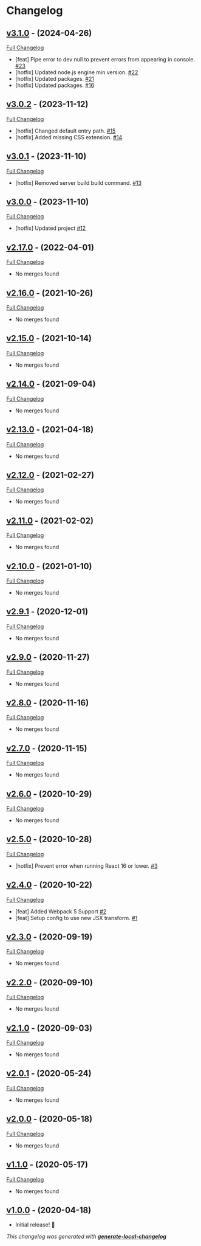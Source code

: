 # Changelog

## [v3.1.0](https://github.com/neogeek/custom-webpack-cli/tree/v3.1.0) - (2024-04-26)

[Full Changelog](https://github.com/neogeek/custom-webpack-cli/compare/v3.0.2...v3.1.0)

- [feat] Pipe error to dev null to prevent errors from appearing in console. [#23](https://github.com/neogeek/custom-webpack-cli/pull/23)
- [hotfix] Updated node.js engine min version. [#22](https://github.com/neogeek/custom-webpack-cli/pull/22)
- [hotfix] Updated packages. [#21](https://github.com/neogeek/custom-webpack-cli/pull/21)
- [hotfix] Updated packages. [#16](https://github.com/neogeek/custom-webpack-cli/pull/16)

## [v3.0.2](https://github.com/neogeek/custom-webpack-cli/tree/v3.0.2) - (2023-11-12)

[Full Changelog](https://github.com/neogeek/custom-webpack-cli/compare/v3.0.1...v3.0.2)

- [hotfix] Changed default entry path. [#15](https://github.com/neogeek/custom-webpack-cli/pull/15)
- [hotfix] Added missing CSS extension. [#14](https://github.com/neogeek/custom-webpack-cli/pull/14)

## [v3.0.1](https://github.com/neogeek/custom-webpack-cli/tree/v3.0.1) - (2023-11-10)

[Full Changelog](https://github.com/neogeek/custom-webpack-cli/compare/v3.0.0...v3.0.1)

- [hotfix] Removed server build build command. [#13](https://github.com/neogeek/custom-webpack-cli/pull/13)

## [v3.0.0](https://github.com/neogeek/custom-webpack-cli/tree/v3.0.0) - (2023-11-10)

[Full Changelog](https://github.com/neogeek/custom-webpack-cli/compare/v2.17.0...v3.0.0)

- [hotfix] Updated project [#12](https://github.com/neogeek/custom-webpack-cli/pull/12)

## [v2.17.0](https://github.com/neogeek/custom-webpack-cli/tree/v2.17.0) - (2022-04-01)

[Full Changelog](https://github.com/neogeek/custom-webpack-cli/compare/v2.16.0...v2.17.0)

- No merges found

## [v2.16.0](https://github.com/neogeek/custom-webpack-cli/tree/v2.16.0) - (2021-10-26)

[Full Changelog](https://github.com/neogeek/custom-webpack-cli/compare/v2.15.0...v2.16.0)

- No merges found

## [v2.15.0](https://github.com/neogeek/custom-webpack-cli/tree/v2.15.0) - (2021-10-14)

[Full Changelog](https://github.com/neogeek/custom-webpack-cli/compare/v2.14.0...v2.15.0)

- No merges found

## [v2.14.0](https://github.com/neogeek/custom-webpack-cli/tree/v2.14.0) - (2021-09-04)

[Full Changelog](https://github.com/neogeek/custom-webpack-cli/compare/v2.13.0...v2.14.0)

- No merges found

## [v2.13.0](https://github.com/neogeek/custom-webpack-cli/tree/v2.13.0) - (2021-04-18)

[Full Changelog](https://github.com/neogeek/custom-webpack-cli/compare/v2.12.0...v2.13.0)

- No merges found

## [v2.12.0](https://github.com/neogeek/custom-webpack-cli/tree/v2.12.0) - (2021-02-27)

[Full Changelog](https://github.com/neogeek/custom-webpack-cli/compare/v2.11.0...v2.12.0)

- No merges found

## [v2.11.0](https://github.com/neogeek/custom-webpack-cli/tree/v2.11.0) - (2021-02-02)

[Full Changelog](https://github.com/neogeek/custom-webpack-cli/compare/v2.10.0...v2.11.0)

- No merges found

## [v2.10.0](https://github.com/neogeek/custom-webpack-cli/tree/v2.10.0) - (2021-01-10)

[Full Changelog](https://github.com/neogeek/custom-webpack-cli/compare/v2.9.1...v2.10.0)

- No merges found

## [v2.9.1](https://github.com/neogeek/custom-webpack-cli/tree/v2.9.1) - (2020-12-01)

[Full Changelog](https://github.com/neogeek/custom-webpack-cli/compare/v2.9.0...v2.9.1)

- No merges found

## [v2.9.0](https://github.com/neogeek/custom-webpack-cli/tree/v2.9.0) - (2020-11-27)

[Full Changelog](https://github.com/neogeek/custom-webpack-cli/compare/v2.8.0...v2.9.0)

- No merges found

## [v2.8.0](https://github.com/neogeek/custom-webpack-cli/tree/v2.8.0) - (2020-11-16)

[Full Changelog](https://github.com/neogeek/custom-webpack-cli/compare/v2.7.0...v2.8.0)

- No merges found

## [v2.7.0](https://github.com/neogeek/custom-webpack-cli/tree/v2.7.0) - (2020-11-15)

[Full Changelog](https://github.com/neogeek/custom-webpack-cli/compare/v2.6.0...v2.7.0)

- No merges found

## [v2.6.0](https://github.com/neogeek/custom-webpack-cli/tree/v2.6.0) - (2020-10-29)

[Full Changelog](https://github.com/neogeek/custom-webpack-cli/compare/v2.5.0...v2.6.0)

- No merges found

## [v2.5.0](https://github.com/neogeek/custom-webpack-cli/tree/v2.5.0) - (2020-10-28)

[Full Changelog](https://github.com/neogeek/custom-webpack-cli/compare/v2.4.0...v2.5.0)

- [hotfix] Prevent error when running React 16 or lower. [#3](https://github.com/neogeek/custom-webpack-cli/pull/3)

## [v2.4.0](https://github.com/neogeek/custom-webpack-cli/tree/v2.4.0) - (2020-10-22)

[Full Changelog](https://github.com/neogeek/custom-webpack-cli/compare/v2.3.0...v2.4.0)

- [feat] Added Webpack 5 Support [#2](https://github.com/neogeek/custom-webpack-cli/pull/2)
- [feat] Setup config to use new JSX transform. [#1](https://github.com/neogeek/custom-webpack-cli/pull/1)

## [v2.3.0](https://github.com/neogeek/custom-webpack-cli/tree/v2.3.0) - (2020-09-19)

[Full Changelog](https://github.com/neogeek/custom-webpack-cli/compare/v2.2.0...v2.3.0)

- No merges found

## [v2.2.0](https://github.com/neogeek/custom-webpack-cli/tree/v2.2.0) - (2020-09-10)

[Full Changelog](https://github.com/neogeek/custom-webpack-cli/compare/v2.1.0...v2.2.0)

- No merges found

## [v2.1.0](https://github.com/neogeek/custom-webpack-cli/tree/v2.1.0) - (2020-09-03)

[Full Changelog](https://github.com/neogeek/custom-webpack-cli/compare/v2.0.1...v2.1.0)

- No merges found

## [v2.0.1](https://github.com/neogeek/custom-webpack-cli/tree/v2.0.1) - (2020-05-24)

[Full Changelog](https://github.com/neogeek/custom-webpack-cli/compare/v2.0.0...v2.0.1)

- No merges found

## [v2.0.0](https://github.com/neogeek/custom-webpack-cli/tree/v2.0.0) - (2020-05-18)

[Full Changelog](https://github.com/neogeek/custom-webpack-cli/compare/v1.1.0...v2.0.0)

- No merges found

## [v1.1.0](https://github.com/neogeek/custom-webpack-cli/tree/v1.1.0) - (2020-05-17)

[Full Changelog](https://github.com/neogeek/custom-webpack-cli/compare/v1.0.0...v1.1.0)

- No merges found

## [v1.0.0](https://github.com/neogeek/custom-webpack-cli/tree/v1.0.0) - (2020-04-18)

- Initial release! 🎉

_This changelog was generated with **[generate-local-changelog](https://github.com/neogeek/generate-local-changelog)**_
